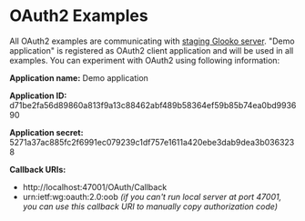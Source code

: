 OAuth2 Examples
========

All OAuth2 examples are communicating with [staging Glooko server](https://staging.glooko.com/). "Demo application" is registered as OAuth2 client application and will be used in all examples. You can experiment with OAuth2 using following information:

**Application name:** Demo application

**Application ID:** d71be2fa56d89860a813f9a13c88462abf489b58364ef59b85b74ea0bd993690

**Application secret:** 5271a37ac885fc2f6991ec079239c1df757e1611a420ebe3dab9dea3b0363238

**Callback URIs:**

- http://localhost:47001/OAuth/Callback
- urn:ietf:wg:oauth:2.0:oob _(if you can't run local server at port 47001, you can use this callback URI to manually copy authorization code)_